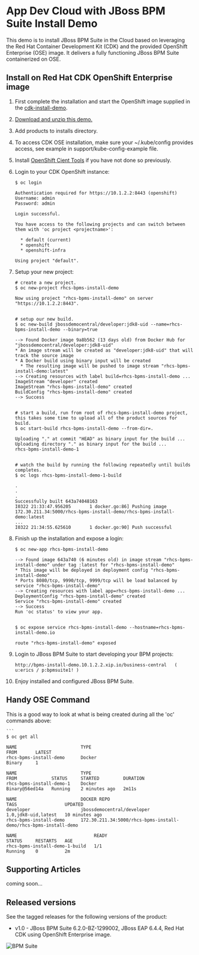 App Dev Cloud with JBoss BPM Suite Install Demo 
===============================================
This demo is to install JBoss BPM Suite in the Cloud based on leveraging the Red Hat 
Container Development Kit (CDK) and the provided OpenShift Enterprise (OSE) image. 
It delivers a fully functioning JBoss BPM Suite containerized on OSE.


Install on Red Hat CDK OpenShift Enterprise image
-------------------------------------------------
1. First complete the installation and start the OpenShift image supplied in the [cdk-install-demo](https://github.com/eschabell/cdk-install-demo).

2. [Download and unzip this demo.](https://github.com/eschabell/rhcs-bpms-install-demo/archive/master.zip)

3. Add products to installs directory.

4. To access CDK OSE installation, make sure your ~/.kube/config provides access, see example in support/kube-config-example file.

5. Install [OpenShift Cient Tools](https://developers.openshift.com/managing-your-applications/client-tools.html) if you have not done so previously.

6. Login to your CDK OpenShift instance:

    ```
    $ oc login

    Authentication required for https://10.1.2.2:8443 (openshift)
    Username: admin
    Password: admin

    Login successful.

    You have access to the following projects and can switch between them with 'oc project <projectname>':

      * default (current)
      * openshift
      * openshift-infra

    Using project "default".
    ```

7. Setup your new project:

    ```
    # create a new project.
    $ oc new-project rhcs-bpms-install-demo

    Now using project "rhcs-bpms-install-demo" on server "https://10.1.2.2:8443".


    # setup our new build.
    $ oc new-build jbossdemocentral/developer:jdk8-uid --name=rhcs-bpms-install-demo --binary=true

    --> Found Docker image 9a8b562 (13 days old) from Docker Hub for "jbossdemocentral/developer:jdk8-uid"
    * An image stream will be created as "developer:jdk8-uid" that will track the source image
    * A Docker build using binary input will be created
      * The resulting image will be pushed to image stream "rhcs-bpms-install-demo:latest"
    --> Creating resources with label build=rhcs-bpms-install-demo ...
    ImageStream "developer" created
    ImageStream "rhcs-bpms-install-demo" created
    BuildConfig "rhcs-bpms-install-demo" created
    --> Success


    # start a build, run from root of rhcs-bpms-install-demo project, this takes some time to upload all of the product sources for build.
    $ oc start-build rhcs-bpms-install-demo --from-dir=.

    Uploading "." at commit "HEAD" as binary input for the build ...
    Uploading directory "." as binary input for the build ...
    rhcs-bpms-install-demo-1


    # watch the build by running the following repeatedly until builds completes.
    $ oc logs rhcs-bpms-install-demo-1-build

    .
    .
    .
    Successfully built 643a74048163
    I0322 21:33:47.956205       1 docker.go:86] Pushing image 172.30.211.34:5000/rhcs-bpms-install-demo/rhcs-bpms-install-demo:latest
    ...
    I0322 21:34:55.625610       1 docker.go:90] Push successful
    ```

8. Finish up the installation and expose a login:

    ```
    $ oc new-app rhcs-bpms-install-demo

    --> Found image 643a740 (6 minutes old) in image stream "rhcs-bpms-install-demo" under tag :latest for "rhcs-bpms-install-demo"
    * This image will be deployed in deployment config "rhcs-bpms-install-demo"
    * Ports 8080/tcp, 9990/tcp, 9999/tcp will be load balanced by service "rhcs-bpms-install-demo"
    --> Creating resources with label app=rhcs-bpms-install-demo ...
    DeploymentConfig "rhcs-bpms-install-demo" created
    Service "rhcs-bpms-install-demo" created
    --> Success
    Run 'oc status' to view your app.


    $ oc expose service rhcs-bpms-install-demo --hostname=rhcs-bpms-install-demo.io

    route "rhcs-bpms-install-demo" exposed
    ```

9. Login to JBoss BPM Suite to start developing your BPM projects:

    ```
    http://bpms-install-demo.10.1.2.2.xip.io/business-central   ( u:erics / p:bpmsuite1! )
    ```
10. Enjoy installed and configured JBoss BPM Suite.


Handy OSE Command
-----------------
This is a good way to look at what is being created during all the 'oc' commands above:

    ```
    $ oc get all

    NAME                        TYPE                                           FROM       LATEST
    rhcs-bpms-install-demo      Docker                                         Binary     1

    NAME                        TYPE                                           FROM             STATUS     STARTED         DURATION
    rhcs-bpms-install-demo-1    Docker                                         Binary@56ed14a   Running    2 minutes ago   2m11s
    
    NAME                        DOCKER REPO                                    TAGS                  UPDATED
    developer                   jbossdemocentral/developer                     1.0,jdk8-uid,latest   10 minutes ago
    rhcs-bpms-install-demo      172.30.211.34:5000/rhcs-bpms-install-demo/rhcs-bpms-install-demo                         

    NAME                             READY                                     STATUS     RESTARTS   AGE
    rhcs-bpms-install-demo-1-build   1/1                                       Running    0          2m


Supporting Articles
-------------------
coming soon...


Released versions
-----------------
See the tagged releases for the following versions of the product:

- v1.0 - JBoss BPM Suite 6.2.0-BZ-1299002, JBoss EAP 6.4.4, Red Hat CDK using OpenShift Enterprise image. 

![BPM Suite](https://raw.githubusercontent.com/eschabell/rhcs-bpms-install-demo/master/docs/demo-images/bpmsuite.png)
